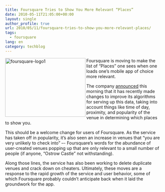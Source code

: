 ```yaml
---
title: Foursquare Tries to Show You More Relevant “Places”
date: 2010-05-11T21:05:00+00:00
layout: single
author_profile: true
url: 2010/05/11/foursquare-tries-to-show-you-more-relevant-places/
tags:
  - foursquare
lang: en
category: techblog
---
```

[<img title="foursquare-logo1" border="0" alt="foursquare-logo1" align="left" src="http://lh6.ggpht.com/_vaUVXcmC3OI/S-m_gGgko1I/AAAAAAAACLw/S4Mzlj8bt2A/foursquare-logo1_thumb%5B2%5D.jpg?imgmax=800" width="260" height="190" />](http://lh3.ggpht.com/_vaUVXcmC3OI/S-m_eJtVjNI/AAAAAAAACLo/ws_VLFtnNjA/s1600-h/foursquare-logo1%5B4%5D.jpg) Foursquare is moving to make the list of “Places” one sees when one loads one’s mobile app of choice more relevant. 

The company [announced](http://blog.foursquare.com/post/589698188/weve-just-made-the-places-screen-smarter) this morning that it has recently made changes to improve its algorithms for serving up this data, taking into account things like time of day, proximity, and popularity of the venue in determining which places to show you. 

This should be a welcome change for users of Foursquare. As the service has taken off in popularity, it’s also seen an increase in venues that “you are very unlikely to check into” –- Foursquare’s words for the abundance of user-created venues popping up that are only relevant to a small number of people (if anyone, “Ostrow Castle” not withstanding). 

Along those lines, the service has also been working to delete duplicate venues and crack down on cheaters. Ultimately, these moves are a response to the rapid growth of the service and user behavior, some of which Foursquare probably couldn’t anticipate back when it laid the groundwork for the app.